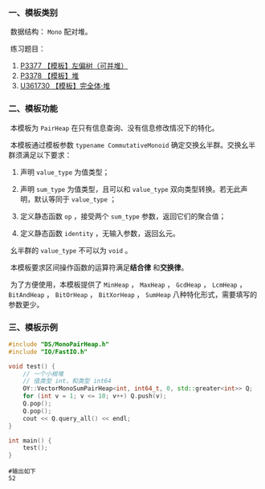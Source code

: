 ### 一、模板类别

​	数据结构： `Mono` 配对堆。

​	练习题目：

1. [P3377 【模板】左偏树（可并堆）](https://www.luogu.com.cn/problem/P3377)
2. [P3378 【模板】堆](https://www.luogu.com.cn/problem/P3378)
3. [U361730 【模板】完全体·堆](https://www.luogu.com.cn/problem/U361730)


### 二、模板功能

​		本模板为 `PairHeap` 在只有信息查询、没有信息修改情况下的特化。

​		本模板通过模板参数 `typename CommutativeMonoid` 确定交换幺半群。交换幺半群须满足以下要求：

1. 声明 `value_type` 为值类型；

2. 声明 `sum_type` 为值类型，且可以和 `value_type` 双向类型转换。若无此声明，默认等同于 `value_type` ；

3. 定义静态函数 `op` ，接受两个 `sum_type` 参数，返回它们的聚合值；

4. 定义静态函数 `identity` ，无输入参数，返回幺元。


​		幺半群的 `value_type` 不可以为 `void` 。

​		本模板要求区间操作函数的运算符满足**结合律** 和**交换律**。

​		为了方便使用，本模板提供了 `MinHeap` ， `MaxHeap` ， `GcdHeap` ， `LcmHeap` ， `BitAndHeap` ， `BitOrHeap` ， `BitXorHeap` ， `SumHeap` 八种特化形式，需要填写的参数更少。

### 三、模板示例

```c++
#include "DS/MonoPairHeap.h"
#include "IO/FastIO.h"

void test() {
    // 一个小根堆
    // 值类型 int，和类型 int64
    OY::VectorMonoSumPairHeap<int, int64_t, 0, std::greater<int>> Q;
    for (int v = 1; v <= 10; v++) Q.push(v);
    Q.pop();
    Q.pop();
    cout << Q.query_all() << endl;
}

int main() {
    test();
}
```

```
#输出如下
52

```

